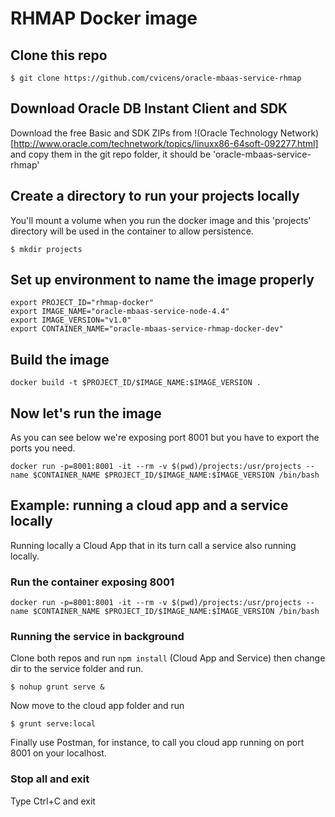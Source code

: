 # RHMAP Docker image

## Clone this repo

```
$ git clone https://github.com/cvicens/oracle-mbaas-service-rhmap
```

## Download Oracle DB Instant Client and SDK
Download the free Basic and SDK ZIPs from !(Oracle Technology Network)[http://www.oracle.com/technetwork/topics/linuxx86-64soft-092277.html] and copy them in the git repo folder, it should be 'oracle-mbaas-service-rhmap'

## Create a directory to run your projects locally
You'll mount a volume when you run the docker image and this 'projects' directory will be used in the container to allow persistence.

```
$ mkdir projects
```

## Set up environment to name the image properly

```
export PROJECT_ID="rhmap-docker"
export IMAGE_NAME="oracle-mbaas-service-node-4.4"
export IMAGE_VERSION="v1.0"
export CONTAINER_NAME="oracle-mbaas-service-rhmap-docker-dev"
```

## Build the image

```
docker build -t $PROJECT_ID/$IMAGE_NAME:$IMAGE_VERSION .
```

## Now let's run the image

As you can see below we're exposing port 8001 but you have to export the ports you need.

```
docker run -p=8001:8001 -it --rm -v $(pwd)/projects:/usr/projects --name $CONTAINER_NAME $PROJECT_ID/$IMAGE_NAME:$IMAGE_VERSION /bin/bash
```

## Example: running a cloud app and a service locally
Running locally a Cloud App that in its turn call a service also running locally.

### Run the container exposing 8001

```
docker run -p=8001:8001 -it --rm -v $(pwd)/projects:/usr/projects --name $CONTAINER_NAME $PROJECT_ID/$IMAGE_NAME:$IMAGE_VERSION /bin/bash
```

### Running the service in background

Clone both repos and run ``npm install`` (Cloud App and Service) then change dir to the service folder and run.

```
$ nohup grunt serve &
```

Now move to the cloud app folder and run

```
$ grunt serve:local
```

Finally use Postman, for instance, to call you cloud app running on port 8001 on your localhost.

### Stop all and exit
Type Ctrl+C and exit